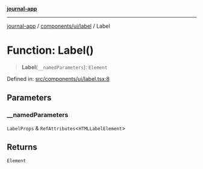 [**journal-app**](../../../../README.md)

***

[journal-app](../../../../modules.md) / [components/ui/label](../README.md) / Label

# Function: Label()

> **Label**(`__namedParameters`): `Element`

Defined in: [src/components/ui/label.tsx:8](https://github.com/FullStackExam/shamiri-journaling/blob/2429a79bf524ec1d1bc42e8c42aa2b20457e1d23/src/components/ui/label.tsx#L8)

## Parameters

### \_\_namedParameters

`LabelProps` & `RefAttributes`\<`HTMLLabelElement`\>

## Returns

`Element`
